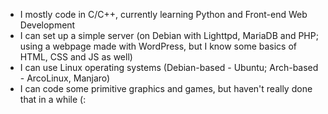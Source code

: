 - I mostly code in C/C++, currently learning Python and Front-end Web Development
- I can set up a simple server (on Debian with Lighttpd,
MariaDB and PHP; using a webpage made with WordPress, but I know some basics of HTML, CSS and JS as well)
- I can use Linux operating systems (Debian-based - Ubuntu; Arch-based - ArcoLinux, Manjaro)
- I can code some primitive graphics and games, but haven't really done that in a while (:
